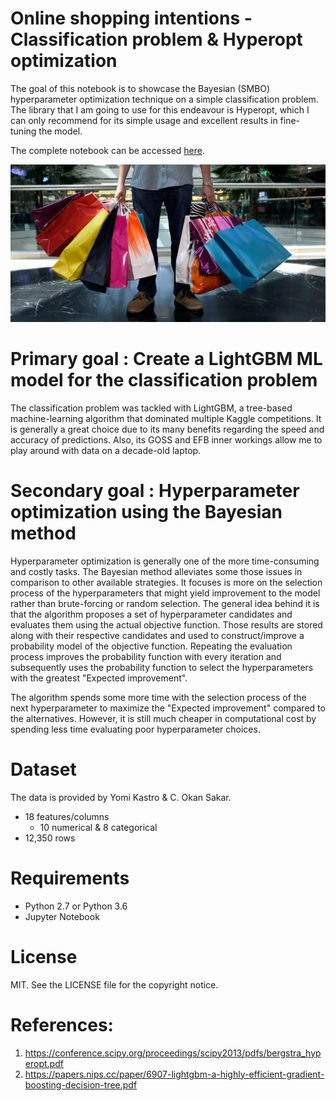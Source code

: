 # Online shopping intentions - Classification problem & Hyperopt optimization

The goal of this notebook is to showcase the Bayesian (SMBO) hyperparameter optimization technique on a simple classification problem. The library that I am going to use for this endeavour is Hyperopt, which I can only recommend for its simple usage and excellent results in fine-tuning the model.

The complete notebook can be accessed [here](https://nbviewer.jupyter.org/github/omglu93/data_structuring_extraction/blob/master/losangl_data.ipynb).

![los](/images/shopping.jpg)


# Primary goal : Create a LightGBM ML model for the classification problem 

The classification problem was tackled with LightGBM, a tree-based machine-learning algorithm that dominated multiple Kaggle competitions. It is generally a great choice due to its many benefits regarding the speed and accuracy of predictions. Also, its GOSS and EFB inner workings allow me to play around with data on a decade-old laptop.


# Secondary goal : Hyperparameter optimization using the Bayesian method

Hyperparameter optimization is generally one of the more time-consuming and costly tasks.  The Bayesian method alleviates some those issues in comparison to other available strategies. It focuses is more on the selection process of the hyperparameters that might yield improvement to the model rather than brute-forcing or random selection. The general idea behind it is that the algorithm proposes a set of hyperparameter candidates and evaluates them using the actual objective function. Those results are stored along with their respective candidates and used to construct/improve a probability model of the objective function. Repeating the evaluation process improves the probability function with every iteration and subsequently uses the probability function to select the hyperparameters with the greatest "Expected improvement".

The algorithm spends some more time with the selection process of the next hyperparameter to maximize the "Expected improvement" compared to the alternatives. However, it is still much cheaper in computational cost by spending less time evaluating poor hyperparameter choices.

# Dataset

The data is provided by Yomi Kastro & C. Okan Sakar.

- 18 features/columns
  - 10 numerical & 8 categorical
- 12,350 rows


# Requirements
- Python 2.7 or Python 3.6
- Jupyter Notebook

# License
MIT. See the LICENSE file for the copyright notice.

# References:

1. https://conference.scipy.org/proceedings/scipy2013/pdfs/bergstra_hyperopt.pdf
2. https://papers.nips.cc/paper/6907-lightgbm-a-highly-efficient-gradient-boosting-decision-tree.pdf
